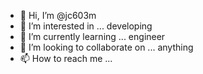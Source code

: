 - 👋 Hi, I’m @jc603m
- 👀 I’m interested in ... developing 
- 🌱 I’m currently learning ... engineer 
- 💞️ I’m looking to collaborate on ... anything 
- 📫 How to reach me ...

<!---
jc603m/jc603m is a ✨ special ✨ repository because its `README.md` (this file) appears on your GitHub profile.
You can click the Preview link to take a look at your changes.
--->
